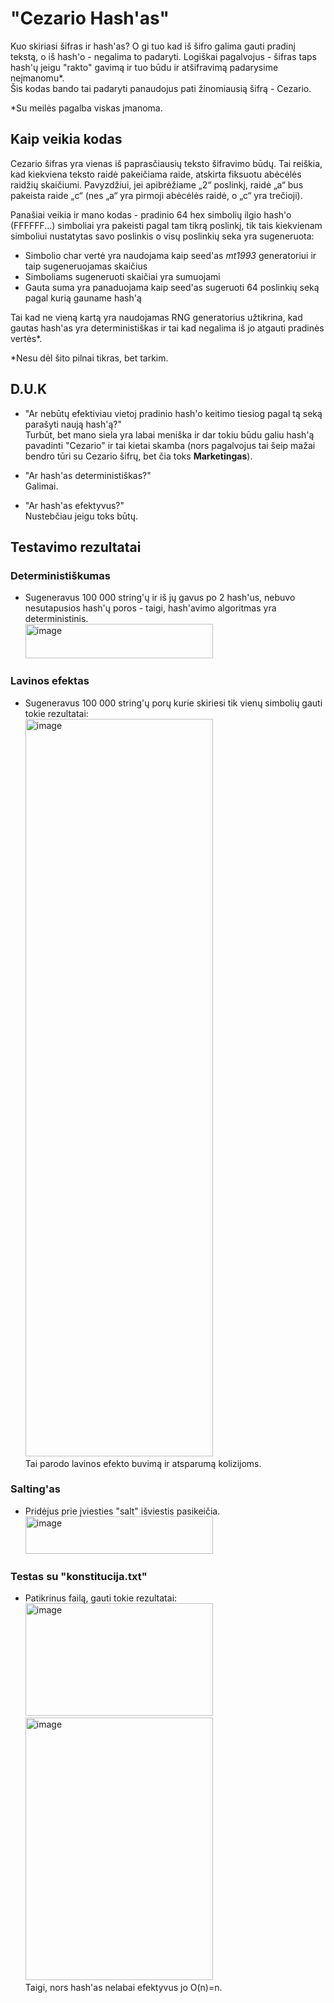 # "Cezario Hash'as"
  Kuo skiriasi šifras ir hash'as? O gi tuo kad iš šifro galima gauti pradinį tekstą, o iš hash'o - negalima to padaryti.
  Logiškai pagalvojus - šifras taps hash'ų jeigu "rakto" gavimą ir tuo būdu ir atšifravimą padarysime neįmanomu*.  
  Šis kodas bando tai padaryti panaudojus pati žinomiausią šifrą - Cezario.

*Su meilės pagalba viskas įmanoma.


## Kaip veikia kodas
  Cezario šifras yra vienas iš paprasčiausių teksto šifravimo būdų. Tai reiškia, kad kiekviena teksto raidė pakeičiama raide, atskirta fiksuotu abėcėlės raidžių skaičiumi. Pavyzdžiui, jei apibrėžiame „2“ poslinkį, raidė „a“ bus pakeista raide „c“ (nes „a“ yra pirmoji abėcėlės raidė, o „c“ yra trečioji).

  Panašiai veikia ir mano kodas - pradinio 64 hex simbolių ilgio hash'o (FFFFFF...) simboliai yra pakeisti pagal tam tikrą poslinkį, tik tais kiekvienam simboliui nustatytas savo poslinkis o visų poslinkių seka yra sugeneruota: 
  * Simbolio char vertė yra naudojama kaip seed'as _mt1993_ generatoriui ir taip sugeneruojamas skaičius
  * Simboliams sugeneruoti skaičiai yra sumuojami
  * Gauta suma yra panaduojama kaip seed'as sugeruoti 64 poslinkių seką pagal kurią gauname hash'ą

  Tai kad ne vieną kartą yra naudojamas RNG generatorius užtikrina, kad gautas hash'as yra deterministiškas ir tai kad negalima iš jo atgauti pradinės vertės*.

  *Nesu dėl šito pilnai tikras, bet tarkim.


  ## D.U.K
  
  * "Ar nebūtų efektiviau vietoj pradinio hash'o keitimo tiesiog pagal tą seką parašyti naują hash'ą?"  
    Turbūt, bet mano siela yra labai meniška ir dar tokiu būdu galiu hash'ą pavadinti "Cezario" ir tai kietai skamba (nors pagalvojus tai šeip mažai bendro tūri su Cezario šifrų, bet čia toks **Marketingas**).
    
  * "Ar hash'as deterministiškas?"   
    Galimai.
    
  * "Ar hash'as efektyvus?"   
    Nustebčiau jeigu toks būtų.


  ## Testavimo rezultatai

  ### Deterministiškumas
  * Sugeneravus 100 000 string'ų ir iš jų gavus po 2 hash'us, nebuvo nesutapusios hash'ų poros - taigi, hash'avimo algoritmas yra deterministinis.    
    <img width="300" height="55" alt="image" src="https://github.com/user-attachments/assets/fcb4a616-a2eb-4b5b-b830-900a0b6f7686" />

  ### Lavinos efektas
  * Sugeneravus 100 000 string'ų porų kurie skiriesi tik vienų simbolių gauti tokie rezultatai:   
    <img width="300" height="1180" alt="image" src="https://github.com/user-attachments/assets/b05c9341-f00c-40d6-af08-6900c56b924e" />    
    Tai parodo lavinos efekto buvimą ir atsparumą kolizijoms.

  ### Salting'as
  * Pridėjus prie įviesties "salt" išviestis pasikeičia.     
    <img width="300" height="60" alt="image" src="https://github.com/user-attachments/assets/90731673-96e3-4ece-932b-a2755fb6ef47" />

  ### Testas su "konstitucija.txt"
  * Patikrinus failą, gauti tokie rezultatai:    
    <img width="300" height="180" alt="image" src="https://github.com/user-attachments/assets/9d30fffd-a048-438c-bcf7-50bfb5fa5f20" />    
    <img width="300" height="420" alt="image" src="https://github.com/user-attachments/assets/9bde9b5e-110f-4dab-8dd8-06c2380020d4" />      
    Taigi, nors hash'as nelabai efektyvus jo O(n)=n.





